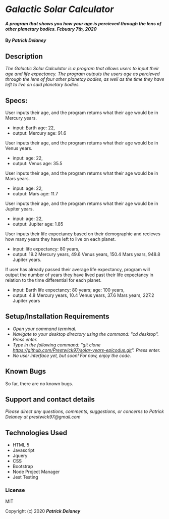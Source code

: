 
# _Galactic Solar Calculator_

#### _A program that shows you how your age is percieved through the lens of other planetary bodies. Febuary 7th, 2020_

#### By _**Patrick Delaney**_

## Description

_The Galactic Solar Calculator is a program that allows users to input their age and life expectancy. The program outputs the users age as percieved through the lens of four other planetay bodies, as well as the time they have left to live on said planetary bodies._

## Specs:

User inputs their age, and the program returns what their age would be in Mercury years.
* input: Earth age: 22,
* output: Mercury age: 91.6

User inputs their age, and the program returns what their age would be in Venus years.
* input: age: 22,
* output: Venus age: 35.5

User inputs their age, and the program returns what their age would be in Mars years.
* input: age: 22,
* output: Mars age: 11.7

User inputs their age, and the program returns what their age would be in Jupiter years.
* input: age: 22,
* output: Jupiter age: 1.85

User inputs their life expectancy based on their demographic and recieves how many years they have left to live on each planet.
* input: life expectancy: 80 years,
* output: 19.2 Mercury years, 49.6 Venus years, 150.4 Mars years, 948.8 Jupiter years.

If user has already passed their average life expectancy, program will output the number of years they have lived past their life expectancy in relation to the time differential for each planet.
* input: Earth life expectancy: 80 years; age: 100 years,
* output: 4.8 Mercury years, 10.4 Venus years, 37.6 Mars years, 227.2 Jupiter years


## Setup/Installation Requirements

* _Open your command terminal._
* _Navigate to your desktop directory using the command: "cd desktop". Press enter._
* _Type in the following command: "git clone https://github.com/Prestwick97/solar-years-epicodus.git". Press enter._
* _No user interface yet, but soon! For now, enjoy the code._
<!-- * _Input the following command: "cd solar-years". Press enter._
* _Input the following command: "open src/index.html". Press enter._ -->

## Known Bugs

So far, there are no known bugs.

## Support and contact details

_Please direct any questions, comments, suggestions, or concerns to Patrick Delaney at prestwick97@gmail.com_

## Technologies Used

* HTML 5
* Javascript
* Jquery
* CSS
* Bootstrap
* Node Project Manager
* Jest Testing

### License

MIT

Copyright (c) 2020 **_Patrick Delaney_**
